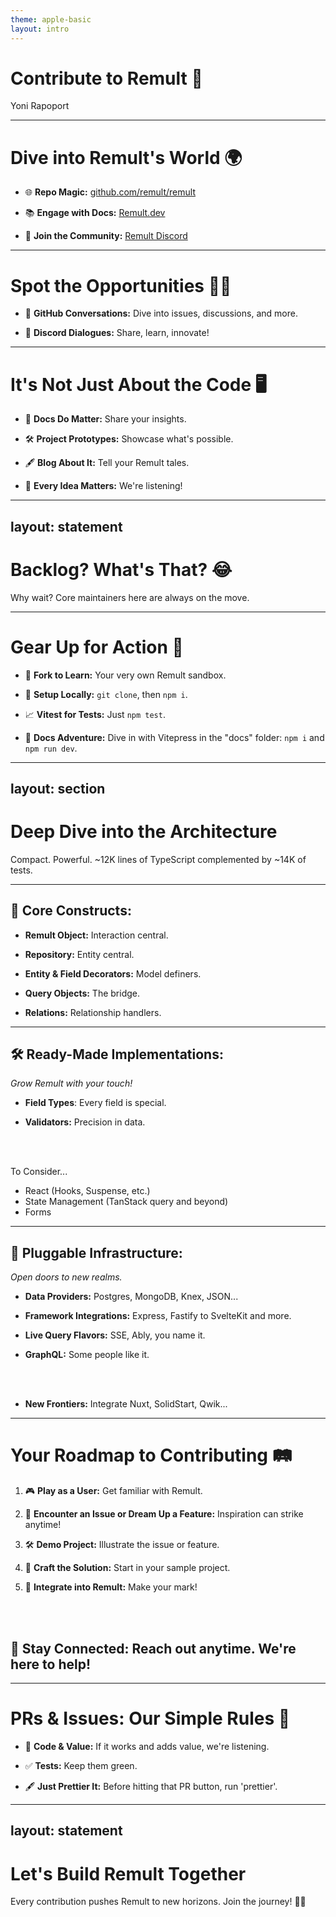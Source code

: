 ```yaml
---
theme: apple-basic
layout: intro
---
```

# Contribute to Remult 🚀

<div class="absolute bottom-10">
  <span class="font-700">
    Yoni Rapoport
  </span>
</div>

<!--
- Ask audience - Who's working on / contributing to open-source?
  - Who's published his own library to other users?
- Let's make this interactive - stop me when you have a question
-->
---

# Dive into Remult's World 🌍

- 🌐 **Repo Magic:** [github.com/remult/remult](https://github.com/remult/remult)

- 📚 **Engage with Docs:** [Remult.dev](https://remult.dev)

- 🎉 **Join the Community:** [Remult Discord](https://discord.gg/GXHk7ZfuG5)

<!--
- Start by getting to know remult
  - Tutorials
  - Examples
  - Videos
  - Docs
-->
---

# Spot the Opportunities 🕵️‍♂️

- 📝 **GitHub Conversations:** Dive into issues, discussions, and more.

- 💬 **Discord Dialogues:** Share, learn, innovate!

<!-- 
- Interestingly most feedback starts on the Discord channel
- Also check out discussions
-->
---

# It's Not Just About the Code 🖥️

- 📖 **Docs Do Matter:** Share your insights.

- 🛠️ **Project Prototypes:** Showcase what's possible.

- 🖋️ **Blog About It:** Tell your Remult tales.

- 📣 **Every Idea Matters:** We're listening!

<!-- 
- While the library itself is relatively complete, the Docs and content around it partial and lacking
- If you ask us what's the most important thing one can contribute at this point in time - it's content
-->
---
layout: statement
---

# Backlog? What's That? 😂

Why wait? Core maintainers here are always on the move.

<!-- 
- Bugs are usually fixed and patched within 24 hours
- Feature requests for stuff that users need are acted on quickly
- That doesn't mean you can't contribute - it just means you'll have to find work on your own...
-->
---

# Gear Up for Action 🔧

- 🍴 **Fork to Learn:** Your very own Remult sandbox.

- 🔧 **Setup Locally:** `git clone`, then `npm i`.

- 📈 **Vitest for Tests:** Just `npm test`.

- 📘 **Docs Adventure:** Dive in with Vitepress in the "docs" folder: `npm i` and `npm run dev`. 

<!-- 
- Forking and developing locally is (now) pretty easy to do 
  - Some tests won't run if you don't have DBs installed, but that's fine
    - All tests run during CI
- Let's see the repo I cloned on this PC
  - Let's run the tests
  - Let's try editing the docs
-->
---
layout: section
---

# Deep Dive into the Architecture

Compact. Powerful. ~12K lines of TypeScript complemented by ~14K of tests.

---

## 🧠 Core Constructs:

- **Remult Object:** Interaction central.

- **Repository:** Entity central.

- **Entity & Field Decorators:** Model definers.

- **Query Objects:** The bridge.

- **Relations:** Relationship handlers.

<!-- 
- I'll try do divide Remult's code base into 3 conceptual areas
- Joke about "don't touch this!"
- Seriously you probably won't start with touching these
-->
---

## 🛠️ Ready-Made Implementations:

_Grow Remult with your touch!_

- **Field Types**: Every field is special.

- **Validators:** Precision in data.

<br/><br/>

To Consider...
- React (Hooks, Suspense, etc.)
- State Management (TanStack query and beyond)
- Forms

<!-- 
- This is basically stuff that starts with identifying repetitive code while using remult
- Examples (show code):
  - Field types - autoIncrement, createAt, updatedAt, uuid
  - Validators - required, unique
-->
---

## 🔌 Pluggable Infrastructure:

_Open doors to new realms._

- **Data Providers:** Postgres, MongoDB, Knex, JSON...

- **Framework Integrations:** Express, Fastify to SvelteKit and more.

- **Live Query Flavors:** SSE, Ably, you name it.

- **GraphQL:** Some people like it.

<br/><br/>

- **New Frontiers:** Integrate Nuxt, SolidStart, Qwik...

<!-- 
- This can be a good area for adding value to Remult without messing with the core code
- Data Providers - we published with just PG and JSON, then added Knex, then Mongo...
- BE/FS frameworks - at the beginning we we're sure Express is all we need... 
  - Someone asked for Deno so we did that
  - Recently released Next.js App Router
  - As more are added - the underlying abstraction becomes more powerful (show code for 'remultNext','remultFastify')
- Examples - the story about jean-yeaves and SvelteKit and GraphQL
  - Show PRs
-->
---

# Your Roadmap to Contributing 🛤️

1. 🎮 **Play as a User:** Get familiar with Remult.

2. 🧩 **Encounter an Issue or Dream Up a Feature:** Inspiration can strike anytime!

3. 🛠️ **Demo Project:** Illustrate the issue or feature.

4. 🔧 **Craft the Solution:** Start in your sample project.

5. 🔀 **Integrate into Remult:** Make your mark!

<br/><br/> 

## 💬 **Stay Connected:** Reach out anytime. We're here to help!

---

# PRs & Issues: Our Simple Rules 📜

- 🔄 **Code & Value:** If it works and adds value, we're listening.

- ✅ **Tests:** Keep them green.

- 🖋️ **Just Prettier It:** Before hitting that PR button, run 'prettier'.


---
layout: statement
---

# Let's Build Remult Together

Every contribution pushes Remult to new horizons. Join the journey! 🌱🌟